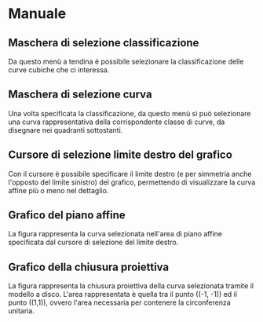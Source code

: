 # Manuale

## Maschera di selezione classificazione
Da questo menù a tendina è possibile selezionare la classificazione delle curve cubiche che ci interessa.

## Maschera di selezione curva
Una volta specificata la classificazione, da questo menù si può selezionare una curva rappresentativa della corrispondente classe di curve, da disegnare nei quadranti sottostanti.

## Cursore di selezione limite destro del grafico
Con il cursore è possibile specificare il limite destro (e per simmetria anche l'opposto del limite sinistro) del grafico, permettendo di visualizzare la curva affine più o meno nel dettaglio.

## Grafico del piano affine
La figura rappresenta la curva selezionata nell'area di piano affine specificata dal cursore di selezione del limite destro.

## Grafico della chiusura proiettiva
La figura rappresenta la chiusura proiettiva della curva selezionata tramite il modello a disco. L'area rappresentata è quella tra il punto \((-1, -1)\) ed il punto \((1,1)\), ovvero l'area necessaria per contenere la circonferenza unitaria.